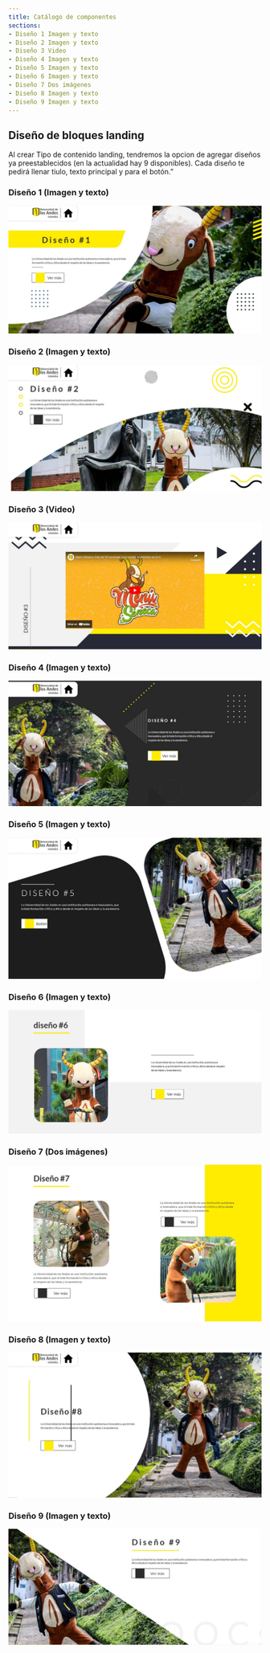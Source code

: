 ```yaml
---
title: Catálogo de componentes
sections:
- Diseño 1 Imagen y texto
- Diseño 2 Imagen y texto
- Diseño 3 Video
- Diseño 4 Imagen y texto
- Diseño 5 Imagen y texto
- Diseño 6 Imagen y texto
- Diseño 7 Dos imágenes
- Diseño 8 Imagen y texto
- Diseño 9 Imagen y texto
---
```


## Diseño de bloques landing
Al crear Tipo de contenido landing, tendremos la opcion de agregar diseños ya preestablecidos (en la actualidad hay 9 disponibles).
Cada diseño te pedirá llenar tiulo, texto principal y para el botón.”

### **Diseño 1 (Imagen y texto)**

<a href="assets/images/landing/diseno_1.jpg" data-magnify="gallery">
    <img class="img-responsive rounded" src="assets/images/landing/diseno_1.jpg" alt="Diseño 1 (Imagen + texto)" />
</a>

### **Diseño 2 (Imagen y texto)**

<a href="assets/images/landing/diseno_2.jpg" data-magnify="gallery">
    <img class="img-responsive rounded" src="assets/images/landing/diseno_2.jpg" alt="Diseño 2 (Imagen + texto)" />
</a>

### **Diseño 3 (Video)**

<a href="assets/images/landing/diseno_3.jpg" data-magnify="gallery">
    <img class="img-responsive rounded" src="assets/images/landing/diseno_3.jpg" alt="Diseño 3 (Video)" />
</a>

### **Diseño 4 (Imagen y texto)**

<a href="assets/images/landing/diseno_4.jpg" data-magnify="gallery">
    <img class="img-responsive rounded" src="assets/images/landing/diseno_4.jpg" alt="Diseño 4 (Imagen + texto)" />
</a>

### **Diseño 5 (Imagen y texto)**

<a href="assets/images/landing/diseno_5.jpg" data-magnify="gallery">
    <img class="img-responsive rounded" src="assets/images/landing/diseno_5.jpg" alt="Diseño 5 (Imagen + texto)" />
</a>

### **Diseño 6 (Imagen y texto)**

<a href="assets/images/landing/diseno_6.jpg" data-magnify="gallery">
    <img class="img-responsive rounded" src="assets/images/landing/diseno_6.jpg" alt="Diseño 6 (Imagen + texto)" />
</a>

### **Diseño 7 (Dos imágenes)**

<a href="assets/images/landing/diseno_7.jpg" data-magnify="gallery">
    <img class="img-responsive rounded" src="assets/images/landing/diseno_7.jpg" alt="Diseño 7 (2 imágenes)" />
</a>

### **Diseño 8 (Imagen y texto)**

<a href="assets/images/landing/diseno_8.jpg" data-magnify="gallery">
    <img class="img-responsive rounded" src="assets/images/landing/diseno_8.jpg" alt="Diseño 8 (Imagen + texto)" />
</a>

### **Diseño 9 (Imagen y texto)**

<a href="assets/images/landing/diseno_9.jpg" data-magnify="gallery">
    <img class="img-responsive rounded" src="assets/images/landing/diseno_9.jpg" alt="Diseño 9 (Imagen + texto)" />
</a>
